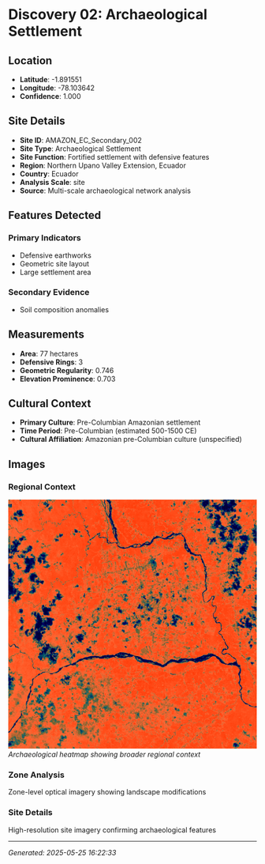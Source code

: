 # Discovery 02: Archaeological Settlement

## Location
- **Latitude**: -1.891551
- **Longitude**: -78.103642
- **Confidence**: 1.000

## Site Details
- **Site ID**: AMAZON_EC_Secondary_002
- **Site Type**: Archaeological Settlement
- **Site Function**: Fortified settlement with defensive features
- **Region**: Northern Upano Valley Extension, Ecuador
- **Country**: Ecuador
- **Analysis Scale**: site
- **Source**: Multi-scale archaeological network analysis

## Features Detected
### Primary Indicators
- Defensive earthworks
- Geometric site layout
- Large settlement area
### Secondary Evidence
- Soil composition anomalies

## Measurements
- **Area**: 77 hectares
- **Defensive Rings**: 3
- **Geometric Regularity**: 0.746
- **Elevation Prominence**: 0.703

## Cultural Context
- **Primary Culture**: Pre-Columbian Amazonian settlement
- **Time Period**: Pre-Columbian (estimated 500-1500 CE)
- **Cultural Affiliation**: Amazonian pre-Columbian culture (unspecified)

## Images
### Regional Context
![Regional Heatmap](regional_heatmap.png)
*Archaeological heatmap showing broader regional context*

### Zone Analysis
Zone-level optical imagery showing landscape modifications

### Site Details
High-resolution site imagery confirming archaeological features

---
*Generated: 2025-05-25 16:22:33*
